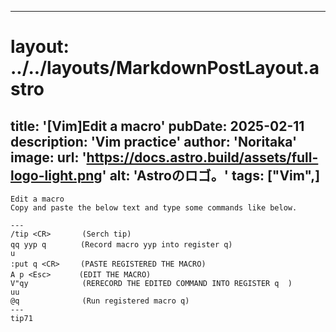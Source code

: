 
---
# layout: ../../layouts/MarkdownPostLayout.astro
title: '[Vim]Edit a macro'
pubDate: 2025-02-11
description: 'Vim practice'
author: 'Noritaka'
image:
    url: 'https://docs.astro.build/assets/full-logo-light.png'
    alt: 'Astroのロゴ。'
tags: ["Vim",]
---


```
Edit a macro
Copy and paste the below text and type some commands like below.

---
/tip <CR>       (Serch tip)
qq yyp q   　   (Record macro yyp into register q)
u
:put q <CR>　   (PASTE REGISTERED THE MACRO)
A p <Esc>　　   (EDIT THE MACRO)
V"qy            (RERECORD THE EDITED COMMAND INTO REGISTER q  )
uu 
@q              (Run registered macro q)
---
tip71
```
